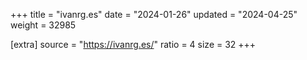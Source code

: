 +++
title = "ivanrg.es"
date = "2024-01-26"
updated = "2024-04-25"
weight = 32985

[extra]
source = "https://ivanrg.es/"
ratio = 4
size = 32
+++
